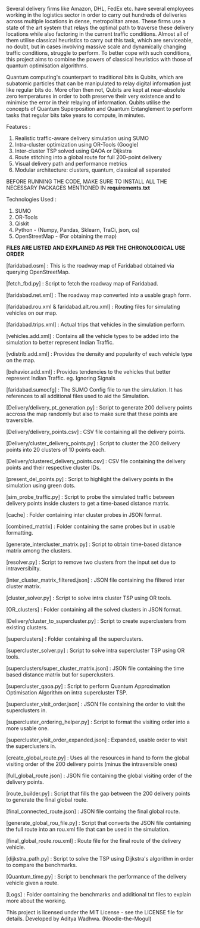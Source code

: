 Several delivery firms like Amazon, DHL, FedEx etc. have several employees working in the logistics sector in order to carry out hundreds of 
deliveries across multiple locations in dense, metropolitan areas. These firms use a state of the art system that relays the optimal path to traverse
these delivery locations while also factoring in the current traffic conditions. Almost all of them utilise classical heuristics to carry out this task, which are serviceable,
no doubt, but in cases involving massive scale and dynamically changing traffic conditions, struggle to perform.
To better cope with such conditions, this project aims to combine the powers of classical heuristics with those of quantum optimisation algorithms. 

Quantum computing's counterpart to traditional bits is Qubits, which are subatomic particles that can be manipulated to relay digital information just like regular bits do. 
More often then not, Qubits are kept at near-absolute zero temperatures in order to both preserve their very existence and to minimise the error in their relaying of information.
Qubits utilise the concepts of Quantum Superposition and Quantum Entanglement to perform tasks that regular bits take years to compute, in minutes. 

Features : 
1)  Realistic traffic-aware delivery simulation using SUMO
2)  Intra-cluster optimization using OR-Tools (Google)
3)  Inter-cluster TSP solved using QAOA or Dijkstra
4)  Route stitching into a global route for full 200-point delivery
5)  Visual delivery path and performance metrics
6)  Modular architecture: clusters, quantum, classical all separated

BEFORE RUNNING THE CODE, MAKE SURE TO INSTALL ALL THE NECESSARY PACKAGES MENTIONED IN **requirements.txt** 

Technologies Used : 
1)  SUMO
2)  OR-Tools
3)  Qiskit
4)  Python - (Numpy, Pandas, Sklearn, TraCi, json, os)
5)  OpenStreetMap - (For obtaining the map)


**FILES ARE LISTED AND EXPLAINED AS PER THE CHRONOLOGICAL USE ORDER**

[faridabad.osm] : This is the roadway map of Faridabad obtained via querying OpenStreetMap. 

[fetch_fbd.py] : Script to fetch the roadway map of Faridabad.

[faridabad.net.xml] : The roadway map converted into a usable graph form. 

[faridabad.rou.xml & faridabad.alt.rou.xml] : Routing files for simulating vehicles on our map.

[faridabad.trips.xml] : Actual trips that vehicles in the simulation perform. 

[vehicles.add.xml] : Contains all the vehicle types to be added into the simulation to better represent Indian Traffic. 

[vdistrib.add.xml] : Provides the density and popularity of each vehicle type on the map.

[behavior.add.xml] : Provides tendencies to the vehicles that better represent Indian Traffic. eg. Ignoring Signals

[faridabad.sumocfg] : The SUMO Config file to run the simulation. It has references to all additional files used to aid the Simulation.

[Delivery/delivery_pt_generation.py] : Script to generate 200 delivery points accross the map randomly but also to make sure that these points are traversible.

[Delivery/delivery_points.csv] : CSV file containing all the delivery points. 

[Delivery/cluster_delivery_points.py] : Script to cluster the 200 delivery points into 20 clusters of 10 points each.

[Delivery/clustered_delivery_points.csv] : CSV file containing the delivery points and their respective cluster IDs.

[present_del_points.py] : Script to highlight the delivery points in the simulation using green dots. 

[sim_probe_traffic.py] : Script to probe the simulated traffic between delivery points inside clusters to get a time-based distance matrix.

[cache] : Folder containing inter cluster probes in JSON format. 

[combined_matrix] : Folder containing the same probes but in usable formatting. 

[generate_intercluster_matrix.py] : Script to obtain time-based distance matrix among the clusters. 

[resolver.py] : Script to remove two clusters from the input set due to intraversibilty. 

[inter_cluster_matrix_filtered.json] : JSON file containing the filtered inter cluster matrix.

[cluster_solver.py] : Script to solve intra cluster TSP using OR tools.

[OR_clusters] : Folder containing all the solved clusters in JSON format.

[Delivery/cluster_to_supercluster.py] : Script to create superclusters from existing clusters. 

[superclusters] : Folder containing all the superclusters. 

[supercluster_solver.py] : Script to solve intra supercluster TSP using OR tools. 

[superclusters/super_cluster_matrix.json] : JSON file containing the time based distance matrix but for superclusters.

[supercluster_qaoa.py] : Script to perform Quantum Approximation Optimisation Algorithm on intra supercluster TSP. 

[supercluster_visit_order.json] : JSON file containing the order to visit the superclusters in. 

[supercluster_ordering_helper.py] : Script to format the visiting order into a more usable one. 

[supercluster_visit_order_expanded.json] : Expanded, usable order to visit the superclusters in. 

[create_global_route.py] : Uses all the resources in hand to form the global visiting order of the 200 delivery points (minus the intraversible ones)

[full_global_route.json] : JSON file containing the global visiting order of the delivery points.

[route_builder.py] : Script that fills the gap between the 200 delivery points to generate the final global route.

[final_connected_route.json] : JSON file containg the final global route.

[generate_global_rou_file.py] : Script that converts the JSON file containing the full route into an rou.xml file that can be used in the simulation.

[final_global_route.rou.xml] : Route file for the final route of the delivery vehicle.

[dijkstra_path.py] : Script to solve the TSP using Dijkstra's algorithm in order to compare the benchmarks.

[Quantum_time.py] : Script to benchmark the performance of the delivery vehicle given a route. 

[Logs] : Folder containing the benchmarks and additional txt files to explain more about the working.


This project is licensed under the MIT License - see the LICENSE file for details.
Developed by Aditya Wadhwa. (Noodle-the-Mogul)
